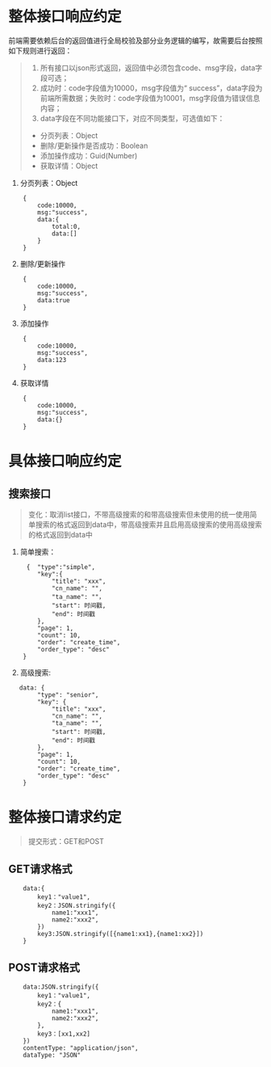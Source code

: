 # 整体接口响应约定
前端需要依赖后台的返回值进行全局校验及部分业务逻辑的编写，故需要后台按照如下规则进行返回：
> 1. 所有接口以json形式返回，返回值中必须包含code、msg字段，data字段可选；
> 2. 成功时：code字段值为10000，msg字段值为“ success”，data字段为前端所需数据；失败时：code字段值为10001，msg字段值为错误信息内容；
> 3. data字段在不同功能接口下，对应不同类型，可选值如下：
>  - 分页列表：Object
>  - 删除/更新操作是否成功：Boolean
>  - 添加操作成功：Guid(Number)
>  - 获取详情：Object

1.  分页列表：Object
```
    {
        code:10000,
        msg:"success",
        data:{
            total:0,
            data:[]
        }
    }
```
2.  删除/更新操作
```
    {
        code:10000,
        msg:"success",
        data:true
    }
```
3.  添加操作
```
    {
        code:10000,
        msg:"success",
        data:123
    }
```
4. 获取详情
```
    {
        code:10000,
        msg:"success",
        data:{}
    }
```

# 具体接口响应约定
## 搜索接口
>变化：取消list接口，不带高级搜索的和带高级搜索但未使用的统一使用简单搜索的格式返回到data中，带高级搜索并且启用高级搜索的使用高级搜索的格式返回到data中

1. 简单搜索：
```
     {  "type":"simple",
        "key":{
            "title": "xxx",
            "cn_name": "",
            "ta_name": ""，
            "start": 时间戳,
            "end": 时间戳
        },
        "page": 1,
        "count": 10,
        "order": "create_time",
        "order_type": "desc"
    }
```
2. 高级搜索:
```
   data: {
        "type": "senior",
        "key": {
            "title": "xxx",
            "cn_name": "",
            "ta_name": "",
            "start": 时间戳,
            "end": 时间戳
        },
        "page": 1,
        "count": 10,
        "order": "create_time",
        "order_type": "desc"
    }
```

# 整体接口请求约定

>提交形式：GET和POST

## GET请求格式
```
    data:{
        key1："value1",        
        key2：JSON.stringify({
            name1:"xxx1",
            name2:"xxx2",
        })
        key3:JSON.stringify([{name1:xx1},{name1:xx2}])
    }
```

## POST请求格式
```
    data:JSON.stringify({
        key1："value1",        
        key2：{
            name1:"xxx1",
            name2:"xxx2",
        },
        key3：[xx1,xx2]
    })
    contentType: "application/json",
    dataType: "JSON"
```








